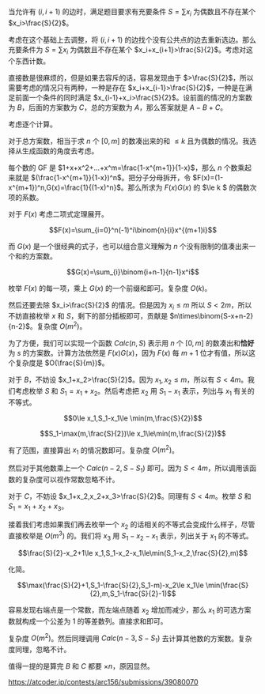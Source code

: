 当允许有 $(i,i+1)$ 的边时，满足题目要求有充要条件 $S=\sum x_i$ 为偶数且不存在某个 $x_i>\frac{S}{2}$。

考虑在这个基础上去调整，将 $(i,i+1)$ 的边找个没有公共点的边去重新选边。那么充要条件为 $S=\sum x_i$ 为偶数且不存在某个 $x_i+x_{i+1}>\frac{S}{2}$。考虑对这个东西计数。

直接数是很麻烦的，但是如果去容斥的话，容易发现由于 $>\frac{S}{2}$，所以需要考虑的情况只有两种，一种是存在 $x_i+x_{i-1}>\frac{S}{2}$，一种是在满足前面一个条件的同时满足 $x_{i-1}+x_i>\frac{S}{2}$。设前面的情况的方案数为 $B$，后面的方案数为 $C$，总的方案数为 $A$，那么答案就是 $A-B+C$。

考虑逐个计算。

对于总方案数，相当于求 $n$ 个 $[0,m]$ 的数凑出来的和 $\le k$ 且为偶数的情况。我选择从生成函数的角度去考虑。

每个数的 GF 是 $1+x+x^2+...+x^m=\frac{1-x^{m+1}}{1-x}$，那么 $n$ 个数乘起来就是 $(\frac{1-x^{m+1}}{1-x})^n$。把分子分母拆开，令 $F(x)=(1-x^{m+1})^n,G(x)=\frac{1}{(1-x)^n}$。那么所求为 $F(x)G(x)$ 的 $\le k $ 的偶数次项的系数。

对于 $F(x)$ 考虑二项式定理展开。

$$F(x)=\sum_{i=0}^n(-1)^i\binom{n}{i}x^{(m+1)i}$$

而 $G(x)$ 是一个很经典的式子，也可以组合意义理解为 $n$ 个没有限制的值凑出来一个和的方案数。

$$G(x)=\sum_{i}\binom{i+n-1}{n-1}x^i$$

枚举 $F(x)$ 的每一项，乘上 $G(x)$ 的一个前缀和即可。复杂度 $O(k)$。

然后还要去除 $x_i>\frac{S}{2}$ 的情况。但是因为 $x_i\le m$ 所以 $S< 2m$，所以不妨直接枚举 $x$ 和 $S$，剩下的部分插板即可，贡献是 $n\times\binom{S-x+n-2}{n-2}$。复杂度 $O(m^2)$。

为了方便，我们可以实现一个函数 $Calc(n,S)$ 表示用 $n$ 个 $[0,m]$ 的数凑出和**恰好**为 $s$ 的方案数。计算方法依然是 $F(x)G(x)$，因为 $F(x)$ 每 $m+1$ 位才有值，所以这个复杂度是 $O(\frac{S}{m})$。

对于 $B$，不妨设 $x_1+x_2>\frac{S}{2}$。因为 $x_1,x_2\le m$，所以有 $S< 4m$。我们考虑枚举 $S$ 和 $S_1=x_1+x_2$。然后考虑把 $x_2$ 用 $S_1-x_1$ 表示，列出与 $x_1$ 有关的不等式。

$$0\le x_1,S_1-x_1\le \min(m,\frac{S}{2})$$

$$S_1-\max(m,\frac{S}{2})\le x_1\le\min(m,\frac{S}{2})$$

有了范围，直接算出 $x_1$ 的情况数即可。复杂度 $O(m^2)$。

然后对于其他数乘上一个 $Calc(n-2,S-S_1)$ 即可。因为 $S<4m$，所以调用该函数的复杂度可以视作常数忽略不计。

对于 $C$，不妨设 $x_1+x_2,x_2+x_3>\frac{S}{2}$。同理有 $S<4m$。枚举 $S$ 和 $S_1=x_1+x_2+x_3$。

接着我们考虑如果我们再去枚举一个 $x_2$ 的话相关的不等式会变成什么样子，尽管直接枚举是 $O(m^3)$ 的。我们将 $x_3$ 用 $S_1-x_2-x_1$ 表示，列出关于 $x_1$ 的不等式。

$$\frac{S}{2}-x_2+1\le x_1,S_1-x_2-x_1\le\min(S_1-x_2,\frac{S}{2},m)$$

化简。

$$\max(\frac{S}{2}+1,S_1-\frac{S}{2},S_1-m)-x_2\le x_1\le \min(\frac{S}{2},m,S_1-\frac{S}{2}-1)$$

容易发现右端点是一个常数，而左端点随着 $x_2$ 增加而减少，那么 $x_1$ 的可选方案数就构成一个公差为 1 的等差数列。直接求和即可。

复杂度 $O(m^2)$。然后同理调用 $Calc(n-3,S-S_1)$ 去计算其他数的方案数。复杂度同理，忽略不计。

值得一提的是算完 $B$ 和 $C$ 都要 $\times n$，原因显然。

https://atcoder.jp/contests/arc156/submissions/39080070